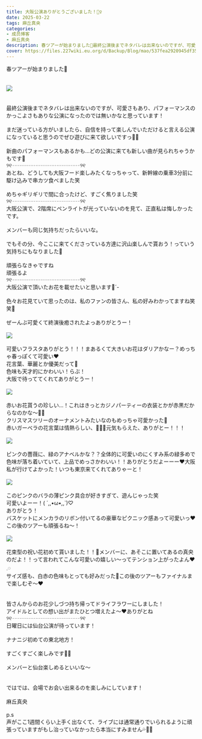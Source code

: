 ```yaml
---
title: 大阪公演ありがとうございました！🧚‍♀️
date: 2025-03-22
tags: 麻丘真央
categories: 
- 成员博客
- 麻丘真央
description: 春ツアーが始まりました🐙最終公演後までネタバレは出来ないのですが、可愛さもあり、パフォーマンスのかっこよさもありな公演になったのでは無いかなと思っています！まだ迷っている方がいましたら、自信を持っ...
cover: https://files.227wiki.eu.org/d/Backup/Blog/mao/537fea2920945df355030272dda4d-01.jpg 
---
```

<div class="blog_detail__main">
        春ツアーが始まりました🐙<br/><br/><br/><img src="https://files.227wiki.eu.org/d/Backup/Blog/mao/537fea2920945df355030272dda4d-01.jpg"><br/><br/><br/>最終公演後までネタバレは出来ないのですが、可愛さもあり、パフォーマンスのかっこよさもありな公演になったのでは無いかなと思っています！<br/><br/>まだ迷っている方がいましたら、自信を持って楽しんでいただけると言える公演になっていると思うのでぜひ遊びに来て欲しいですっ🧚‍♀️<br/><br/>新曲のパフォーマンスもあるかも...どの公演に来ても新しい曲が見られちゃうかもです🦆<br/>୨୧┈┈┈┈┈┈┈┈┈┈┈┈┈୨୧<br/>あとね、どうしても大阪フード楽しみたくなっちゃって、新幹線の乗車3分前に駆け込みで串カツ食べました笑<br/><br/>めちゃギリギリで間に合ったけど、すごく焦りました笑<br/>୨୧┈┈┈┈┈┈┈┈┈┈┈┈┈୨୧<br/>大阪公演で、2階席にペンライトが光っていないのを見て、正直私は悔しかったです。<br/><br/>メンバーも同じ気持ちだったらいいな。<br/><br/>でもその分、今ここに来てくださっている方達に沢山楽しんで貰おう！っていう気持ちにもなりました🌱<br/><br/>頑張らなきゃですね<br/>頑張るよ<br/>୨୧┈┈┈┈┈┈┈┈┈┈┈┈┈୨୧<br/>大阪公演で頂いたお花を載せたいと思います🌷´-<br/><br/>色々お花見ていて思ったのは、私のファンの皆さん、私の好みわかってますね笑笑💓<br/><br/>ぜーんぶ可愛くて終演後癒されたよっありがとうー！<br/><br/><img src="https://files.227wiki.eu.org/d/Backup/Blog/mao/537fea2920945df355030272dda4d-02.jpg"><br/><br/>可愛いフラスタありがとう！！！まあるくて大きいお花はダリアかなー？めっちゃ春っぽくて可愛い‪‪❤︎<br/>花言葉、華麗とか優美だって👶<br/>色味も天才的にかわいい！らぶ！<br/>大阪で待っててくれてありがとうー！<br/><br/><img src="https://files.227wiki.eu.org/d/Backup/Blog/mao/537fea2920945df355030272dda4d-03.jpg"><br/><br/>赤いお花貰うの珍しい...！これはきっと‬カジノパーティーの衣装とかが赤黒だからなのかな〜🧚‍♀️<br/>クリスマスツリーのオーナメントみたいなのもめっちゃ可愛かった🎄<br/>赤いガーベラの花言葉は情熱らしい、🍬🍬🍬元気もらえた、ありがとー！！！<br/><br/><img src="https://files.227wiki.eu.org/d/Backup/Blog/mao/537fea2920945df355030272dda4d-04.jpg"><br/><br/>ピンクの薔薇に、緑のアナベルかな？？全体的に可愛いのにくすみ系の緑多めで色味が落ち着いていて、上品でめっさかわいい！！ありがとうだよーーー‪‪❤︎‬大阪私が行けてよかった！いつも東京来てくれてありゃーと！<br/><br/><img src="https://files.227wiki.eu.org/d/Backup/Blog/mao/537fea2920945df355030272dda4d-05.jpg"><br/><br/>このピンクのバラの薄ピンク具合が好きすぎて、遊んじゃった笑<br/>可愛いよーー！( ´,,•ω•,,`)♡<br/>ありがとう！<br/>バスケットにメンカラのリボン付いてるの豪華なピクニック感あって可愛いっ‪‪❤︎‬この後のツアーも頑張るね〜！<br/><br/><img src="https://files.227wiki.eu.org/d/Backup/Blog/mao/537fea2920945df355030272dda4d-06.jpg"><br/><br/>花束型の祝い花初めて貰いました！！💐メンバーに、あそこに置いてあるの真央のだよ！！って言われてこんな可愛いの嬉しい〜ってテンション上がったよん❤️𓈒𓏸<br/>サイズ感も、白赤の色味もとっても好みだった🍬この後のツアーもファイナルまで楽しむぞ〜‪‪❤︎<br/><br/><br/>皆さんからのお花少しづつ持ち帰ってドライフラワーにしました！<br/>アイドルとしての想い出がまたひとつ増えたよ〜‪‪❤ありがとね‬‬<br/>୨୧┈┈┈┈┈┈┈┈┈┈┈┈┈୨୧<br/>日曜日には仙台公演が待っています！<br/><br/>ナナニジ初めての東北地方！<br/><br/>すごくすごく楽しみです🧚‍♀️<br/><br/>メンバーと仙台楽しめるといいな〜<br/><br/><br/>ではでは、会場でお会い出来るのを楽しみにしています！<br/><br/>麻丘真央<br/><br/>p.s<br/>声がここ1週間くらい上手く出なくて、ライブには通常通りでいられるように頑張っていますがもし治っていなかったら本当にすみません💦🙇‍♀️
<!--twitter-->

<!--//twitter-->
</img></img></img></img></img></img></div>
